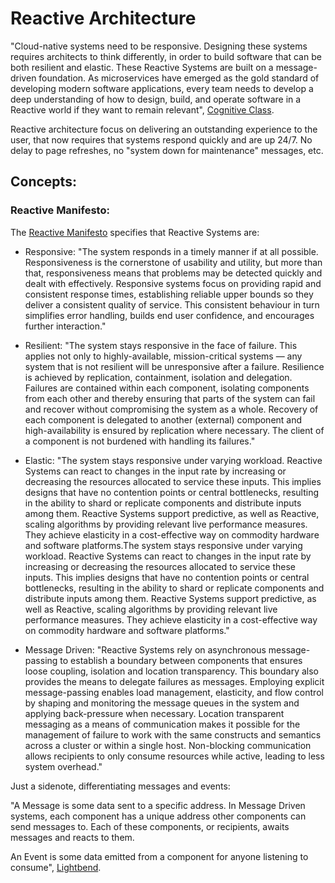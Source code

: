 # Reactive Architecture

"Cloud-native systems need to be responsive. Designing these systems requires architects to think differently, in order to build software that can be both resilient and elastic. These Reactive Systems are built on a message-driven foundation. As microservices have emerged as the gold standard of developing modern software applications, every team needs to develop a deep understanding of how to design, build, and operate software in a Reactive world if they want to remain relevant", [Cognitive Class](https://cognitiveclass.ai/learn/reactive-architecture-foundations).

Reactive architecture focus on delivering an outstanding experience to the user, that now requires that systems respond quickly and are up 24/7. No delay to page refreshes, no "system down for maintenance" messages, etc.

## Concepts:

### Reactive Manifesto:

The [Reactive Manifesto](https://www.reactivemanifesto.org/https://www.reactivemanifesto.org/) specifies that Reactive Systems are:

- Responsive: "The system responds in a timely manner if at all possible. Responsiveness is the cornerstone of usability and utility, but more than that, responsiveness means that problems may be detected quickly and dealt with effectively. Responsive systems focus on providing rapid and consistent response times, establishing reliable upper bounds so they deliver a consistent quality of service. This consistent behaviour in turn simplifies error handling, builds end user confidence, and encourages further interaction."

- Resilient: "The system stays responsive in the face of failure. This applies not only to highly-available, mission-critical systems — any system that is not resilient will be unresponsive after a failure. Resilience is achieved by replication, containment, isolation and delegation. Failures are contained within each component, isolating components from each other and thereby ensuring that parts of the system can fail and recover without compromising the system as a whole. Recovery of each component is delegated to another (external) component and high-availability is ensured by replication where necessary. The client of a component is not burdened with handling its failures."

- Elastic: "The system stays responsive under varying workload. Reactive Systems can react to changes in the input rate by increasing or decreasing the resources allocated to service these inputs. This implies designs that have no contention points or central bottlenecks, resulting in the ability to shard or replicate components and distribute inputs among them. Reactive Systems support predictive, as well as Reactive, scaling algorithms by providing relevant live performance measures. They achieve elasticity in a cost-effective way on commodity hardware and software platforms.The system stays responsive under varying workload. Reactive Systems can react to changes in the input rate by increasing or decreasing the resources allocated to service these inputs. This implies designs that have no contention points or central bottlenecks, resulting in the ability to shard or replicate components and distribute inputs among them. Reactive Systems support predictive, as well as Reactive, scaling algorithms by providing relevant live performance measures. They achieve elasticity in a cost-effective way on commodity hardware and software platforms."

- Message Driven: "Reactive Systems rely on asynchronous message-passing to establish a boundary between components that ensures loose coupling, isolation and location transparency. This boundary also provides the means to delegate failures as messages. Employing explicit message-passing enables load management, elasticity, and flow control by shaping and monitoring the message queues in the system and applying back-pressure when necessary. Location transparent messaging as a means of communication makes it possible for the management of failure to work with the same constructs and semantics across a cluster or within a single host. Non-blocking communication allows recipients to only consume resources while active, leading to less system overhead."

Just a sidenote, differentiating messages and events:

"A Message is some data sent to a specific address. In Message Driven systems, each component has a unique address other components can send messages to. Each of these components, or recipients, awaits messages and reacts to them.

An Event is some data emitted from a component for anyone listening to consume", [Lightbend](https://developer.lightbend.com/docs/akka-platform-guide/concepts/message-driven-event-driven.htmlhttps://developer.lightbend.com/docs/akka-platform-guide/concepts/message-driven-event-driven.html).